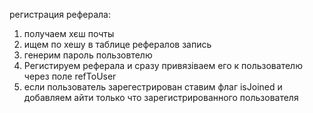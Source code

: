 



регистрация реферала:
1) получаем хєш почты
2) ищем по хешу в таблице рефералов запись
3) генерим пароль пользовтелю 
4) Регистируем реферала и сразу привязіваем его к пользователю через поле refToUser
5) если пользователь зарегестрирован ставим флаг isJoined и добавляем айти только что зарегистрированного пользователя 
